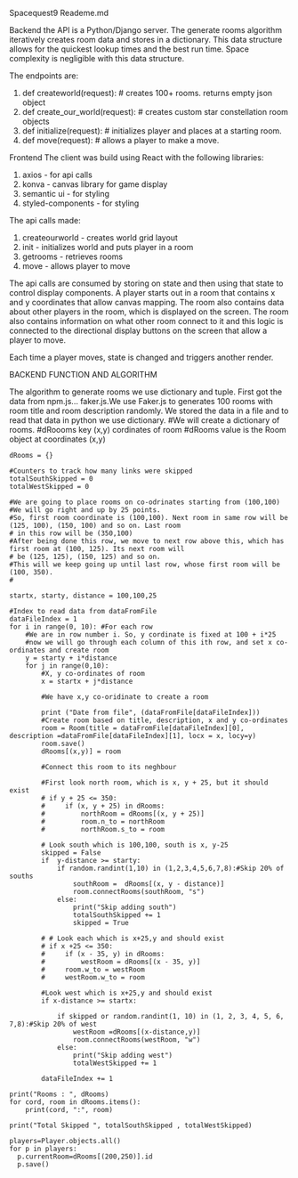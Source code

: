Spacequest9 Reademe.md

Backend 
  the API is a Python/Django server.  The generate rooms algorithm iteratively creates room data and stores in a dictionary.  This data structure allows for the quickest lookup times and the best run time.  Space complexity is negligible with this data structure.

  The endpoints are:
  1. def createworld(request): # creates 100+ rooms. returns empty json object
  2. def create_our_world(request): # creates custom star constellation room objects
  3. def initialize(request): # initializes player and places at a starting room. 
  4. def move(request): # allows a player to make a move.  


Frontend
The client was build using React with the following libraries:

  1. axios - for api calls
  2. konva - canvas library for game display
  3. semantic ui - for styling
  4. styled-components - for styling

The api calls made:

  1. createourworld - creates world grid layout
  2. init - initializes world and puts player in a room
  3. getrooms - retrieves rooms
  4. move - allows player to move

The api calls are consumed by storing on state and then using that state to control display components.  A player starts out in a room that contains x and y coordinates that allow canvas mapping.  The room also contains data about other players in the room, which is displayed on the screen.  The room also contains information on what other room connect to it and this logic is connected to the directional display buttons on the screen that allow a player to move.

Each time a player moves, state is changed and triggers another render.

BACKEND FUNCTION AND ALGORITHM

The algorithm to generate rooms we use dictionary and tuple.
First got the data from npm.js... faker.js.We use  Faker.js  to generates  100 rooms with room title  and room description randomly. We stored the data in a file and to read that data in python we use dictionary.
 #We will create a dictionary of rooms.
    #dRoooms key (x,y) cordinates of room
    #dRooms value is the Room object at coordinates (x,y)

    dRooms = {}

    #Counters to track how many links were skipped
    totalSouthSkipped = 0
    totalWestSkipped = 0

    #We are going to place rooms on co-odrinates starting from (100,100)
    #We will go right and up by 25 points.
    #So, first room coordinate is (100,100). Next room in same row will be (125, 100), (150, 100) and so on. Last room
    # in this row will be (350,100)
    #After being done this row, we move to next row above this, which has first room at (100, 125). Its next room will
    # be (125, 125), (150, 125) and so on.
    #This will we keep going up until last row, whose first room will be (100, 350).
    #

    startx, starty, distance = 100,100,25

    #Index to read data from dataFromFile
    dataFileIndex = 1
    for i in range(0, 10): #For each row
        #We are in row number i. So, y cordinate is fixed at 100 + i*25
        #now we will go through each column of this ith row, and set x co-ordinates and create room
        y = starty + i*distance
        for j in range(0,10):
            #X, y co-ordinates of room
            x = startx + j*distance

            #We have x,y co-oridinate to create a room

            print ("Date from file", (dataFromFile[dataFileIndex]))
            #Create room based on title, description, x and y co-ordinates
            room = Room(title = dataFromFile[dataFileIndex][0], description =dataFromFile[dataFileIndex][1], locx = x, locy=y)
            room.save()
            dRooms[(x,y)] = room

            #Connect this room to its neghbour

            #First look north room, which is x, y + 25, but it should exist
            # if y + 25 <= 350:
            #     if (x, y + 25) in dRooms:
            #         northRoom = dRooms[(x, y + 25)]
            #         room.n_to = northRoom
            #         northRoom.s_to = room

            # Look south which is 100,100, south is x, y-25
            skipped = False
            if  y-distance >= starty:
                if random.randint(1,10) in (1,2,3,4,5,6,7,8):#Skip 20% of souths
                    southRoom =  dRooms[(x, y - distance)]
                    room.connectRooms(southRoom, "s")
                else:
                    print("Skip adding south")
                    totalSouthSkipped += 1
                    skipped = True

            # # Look each which is x+25,y and should exist
            # if x +25 <= 350:
            #     if (x - 35, y) in dRooms:
            #         westRoom = dRooms[(x - 35, y)]
            #     room.w_to = westRoom
            #     westRoom.w_to = room

            #Look west which is x+25,y and should exist
            if x-distance >= startx:

                if skipped or random.randint(1, 10) in (1, 2, 3, 4, 5, 6, 7,8):#Skip 20% of west
                    westRoom =dRooms[(x-distance,y)]
                    room.connectRooms(westRoom, "w")
                else:
                    print("Skip adding west")
                    totalWestSkipped += 1

            dataFileIndex += 1

    print("Rooms : ", dRooms)
    for cord, room in dRooms.items():
        print(cord, ":", room)

    print("Total Skipped ", totalSouthSkipped , totalWestSkipped)

    players=Player.objects.all()
    for p in players:
      p.currentRoom=dRooms[(200,250)].id
      p.save()


